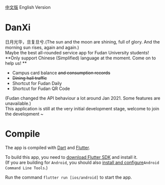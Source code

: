 [中文版](README.md) English Version
# DanXi
日月光华，旦复旦兮.(The sun and the moon are shining, full of glory. And the morning sun rises, again and again.)  
Maybe the best all-rounded service app for Fudan University students!    
**Only support Chinese (Simplified) language at the moment. Come on to help us! **   

- Campus card balance ~~and consumption records~~
- ~~Dining hall traffic~~
- Shortcut for Fudan Daily
- Shortcut for Fudan QR Code

(Fudan changed the API behaviour a lot around Jan 2021. Some features are unavailable.)  
This application is still at the very initial development stage, welcome to join the development ~

# Compile
The app is compiled with [Dart](https://dart.dev/) and [Flutter](https://flutter.dev/).  
  
To build this app, you need to [download Flutter SDK](https://flutter.dev/docs/get-started/install) and install it.    
(If you are building for `Android`, you should also [install and configure](https://developer.android.com/studio)`Android Command Line Tools`.)   

Run the command `flutter run [ios/android]` to start the app.